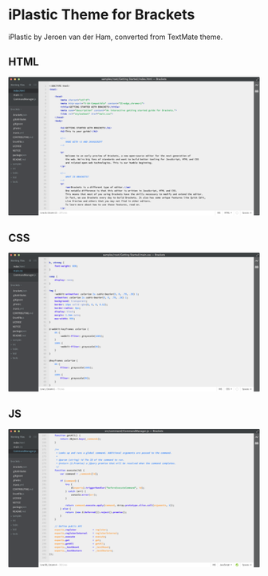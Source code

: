iPlastic Theme for Brackets
===========================

iPlastic by Jeroen van der Ham, converted from TextMate theme.

## HTML
![HTML Screenshot](https://github.com/Brackets-Themes/IPlastic/blob/master/screenshots/html.png)

## CSS
![CSS Screenshot](https://github.com/Brackets-Themes/IPlastic/blob/master/screenshots/css.png)

## JS
![JS Screenshot](https://github.com/Brackets-Themes/IPlastic/blob/master/screenshots/js.png)

